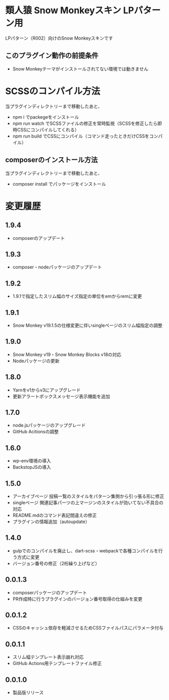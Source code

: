 # 類人猿 Snow Monkeyスキン LPパターン用
LPパターン（R002）向けのSnow Monkeyスキンです

## このプラグイン動作の前提条件
- Snow Monkeyテーマがインストールされてない環境では動きません

# SCSSのコンパイル方法
当プラグインディレクトリーまで移動したあと、

- npm i でpackegeをインストール
- npm run watch でSCSSファイルの修正を常時監視（SCSSを修正したら即時CSSにコンパイルしてくれる）
- npm run build でCSSにコンパイル（コマンド走ったときだけCSSをコンパイル）

## composerのインストール方法
当プラグインディレクトリーまで移動したあと、

- composer install でパッケージをインストール

# 変更履歴
## 1.9.4
- composerのアップデート
## 1.9.3
- composer・nodeパッケージのアップデート
## 1.9.2
- 1.9.1で指定したスリム幅のサイズ指定の単位をemからremに変更
## 1.9.1
- Snow Monkey v19.1.5の仕様変更に伴いsingleページのスリム幅指定の調整
## 1.9.0
- Snow Monkey v19・Snow Monkey Blocks v18の対応
- Nodeパッケージの更新
## 1.8.0
- Yarnをv1からv3にアップグレード
- 更新アラートボックスメッセージ表示機能を追加
## 1.7.0
- node.jsパッケージのアップグレード
- GitHub Acitionsの調整
## 1.6.0
- wp-env環境の導入
- BackstopJSの導入

## 1.5.0
- アーカイブページ 投稿一覧のスタイルをパターン集側から引っ張る形に修正
- singleページ 関連記事パーツの上マージンのスタイルが効いてない不具合の対応
- README.mdのコマンド表記間違えの修正
- プラグインの情報追加（autoupdate）

## 1.4.0
- gulpでのコンパイルを廃止し、dart-scss・webpackで各種コンパイルを行う方式に変更
- バージョン番号の修正（2桁繰り上げなど）

## 0.0.1.3
- composerパッケージのアップデート
- PR作成時に行うプラグインのバージョン番号取得の仕組みを変更

## 0.0.1.2
- CSSのキャッシュ依存を軽減させるためCSSファイルパスにパラメータ付与

## 0.0.1.1
- スリム幅テンプレート表示崩れ対応
- GitHub Actions用テンプレートファイル修正

## 0.0.1.0
- 製品版リリース
